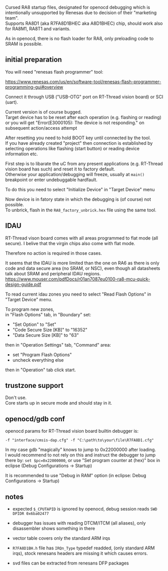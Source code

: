 Cursed RA8 startup files, designated for openocd debugging which is intentionally unsupported by Renesas
due to decision of their "marketing team".\
Supports RA8D1 (aka R7FA8D1BHEC aka A8D1BHEC) chip, should work also for RA8M1, RA8T1 and variants.

As in openocd, there is no flash loader for RA8, only preloading code to SRAM is possible.

## initial preparation

You will need "renesas flash programmer" tool:

https://www.renesas.com/us/en/software-tool/renesas-flash-programmer-programming-gui#overview

Connect it through USB ("USB-OTG" port on RT-Thread vision board) or SCI (uart).

Current version is of course bugged.\
Target device has to be reset after each operation (e.g. flashing or reading) or you will
get "Error(E3000105): The device is not responding." on subsequent action/access attempt

After resetting you need to hold BOOT key until connected by the tool.\
If you have already created "project" then connection is established by selecting operations like
flashing (start button) or reading device information etc.

First step is to libarate the uC from any present applications (e.g. RT-Thread vision board has such)
and reset it to factory default.\
Otherwise your application/debugging will freeze, usually at `main()`
breakpoint or enter undebuggable hardfault.

To do this you need to select "Initialize Device" in "Target Device" menu

Now device is in fatory state in which the debugging is (of course) not possible.\
To unbrick, flash in the `RA8_factory_unbrick.hex` file using the same tool.

## IDAU

RT-Thread vison board comes with all areas programmed to flat mode (all secure). I belive
that the virgin chips also come with flat mode.

Therefore no action is required in those cases.

It seems that the IDAU is more limited than the one on RA6 as there is only code and data secure area (no SRAM, or NSC),
even though all datasheets talk about SRAM and peripheral IDAU regions.
https://www.mouser.com/pdfDocs/r01an7087eu0100-ra8-mcu-quick-design-guide.pdf

To read current idau zones you need to select "Read Flash Options" in "Target Device" menu.

To program new zones,\
in "Flash Options" tab, in "Boundary" set:
- "Set Option" to "Set"
- "Code Secure Size [KB]" to "16352"
- "Data Secure Size [KB]" to "63"

then in "Operation Settings" tab, "Command" area:
- set "Program Flash Options"
- uncheck everything else

then in "Operation" tab click start.

## trustzone support

Don't use.\
Core starts up in secure mode and should stay in it.

## openocd/gdb conf

openocd params for RT-Thread vision board builtin debugger is:
```
-f "interface/cmsis-dap.cfg" -f "C:\path\to\your\file\R7FA8D1.cfg"
```

In my case gdb "magically" knows to jump to 0x22000000 after loading.\
I would recommend to not rely on this and instruct the debugger to jump 
there by: `set $pc=0x22000000`, or use "Set program counter at (hex)" box 
in eclipse (Debug Configurations -> Startup)

It is recommended to use "Debug in RAM" option (in eclipse: Debug Configurations -> Startup)

## notes

- expected `$_CPUTAPID` is ignored by openocd, debug session reads `SWD DPIDR 0x6ba02477`

- debugger has issues with reading DTCM/ITCM (all aliases), only disassembler shows something in there

- vector table covers only the standard ARM irqs 

- `R7FA8D1BH.h` file has `IRQn_Type` typedef readded, (only standard ARM irqs), stock renesans headers are
missing it which causes errors.

- svd files can be extracted from renesans DFP packages